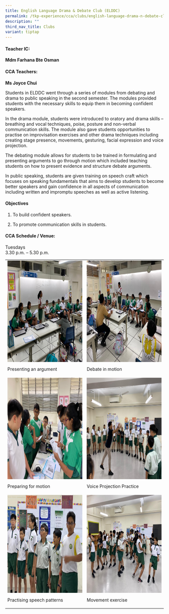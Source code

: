 ```yaml
---
title: English Language Drama & Debate Club (ELDDC)
permalink: /tkp-experience/cca/clubs/english-language-drama-n-debate-club-elddc/
description: ""
third_nav_title: Clubs
variant: tiptap
---
```

<h4>Teacher IC:</h4>
<p><strong>Mdm Farhana Bte Osman</strong>
</p>
<h4>CCA Teachers:</h4>
<p><strong>Ms Joyce Chui</strong>
</p>
<p>Students in ELDDC went through a series of modules from debating and drama
to public speaking in the second semester. The modules provided students
with the necessary skills to equip them in becoming confident speakers.</p>
<p>In the drama module, students were introduced to oratory and drama skills
– breathing and vocal techniques, poise, posture and non-verbal communication
skills. The module also gave students opportunities to practise on improvisation
exercises and other drama techniques including creating stage presence,
movements, gesturing, facial expression and voice projection.</p>
<p>The debating module allows for students to be trained in formulating and
presenting arguments to go through motion which included teaching students
on how to present evidence and structure debate arguments.</p>
<p>In public speaking, students are given training on speech craft which
focuses on speaking fundamentals that aims to develop students to become
better speakers and gain confidence in all aspects of communication including
written and impromptu speeches as well as active listening.</p>
<h4>Objectives</h4>
<ol data-tight="true" class="tight">
<li>
<p>To build confident speakers.</p>
</li>
<li>
<p>To promote communication skills in students.</p>
</li>
</ol>
<h4>CCA Schedule / Venue:</h4>
<p>Tuesdays
<br>3.30 p.m. – 5.30 p.m.</p>
<table style="minWidth: 50px">
<colgroup>
<col>
<col>
</colgroup>
<tbody>
<tr>
<td rowspan="1" colspan="1">
<div class="isomer-image-wrapper">
<img style="margin: auto; outline: 0px; padding: 0px; border: none; max-width: 100%; clear: both; display: block; width: 430px; height: 321px;" height="auto" width="100%" alt="1.jpg" src="/images/Presenting%20an%20argument.jpeg">
</div>
<p>Presenting an argument</p>
</td>
<td rowspan="1" colspan="1">
<div class="isomer-image-wrapper">
<img style="margin: auto; outline: 0px; padding: 0px; border: none; max-width: 100%; clear: both; display: block; text-align: center; width: 430px; height: 321px;" height="auto" width="100%" alt="2.jpg" src="/images/Debate%20in%20motion.jpeg">
</div>
<p>Debate in motion</p>
</td>
</tr>
<tr>
<td rowspan="1" colspan="1">
<div class="isomer-image-wrapper">
<img style="margin: auto; outline: 0px; padding: 0px; border: none; max-width: 100%; clear: both; display: block; width: 430px; height: 321px;" height="auto" width="100%" alt="3.jpg" src="/images/Preparing%20for%20motion.jpeg">
</div>
<p>Preparing for motion</p>
</td>
<td rowspan="1" colspan="1">
<div class="isomer-image-wrapper">
<img style="margin: auto; outline: 0px; padding: 0px; border: none; max-width: 100%; clear: both; display: block; width: 429px; height: 321px;" height="auto" width="100%" alt="4.jpg" src="/images/Voice%20projecting%20practice.jpeg">
</div>
<p>Voice Projection Practice</p>
</td>
</tr>
<tr>
<td rowspan="1" colspan="1">
<div class="isomer-image-wrapper">
<img style="margin: auto; outline: 0px; padding: 0px; border: none; max-width: 100%; clear: both; display: block; width: 430px; height: 310px;" height="auto" width="100%" alt="5.jpg" src="/images/Practising%20speech%20patterns.jpeg">
</div>
<p>Practising speech patterns</p>
</td>
<td rowspan="1" colspan="1">
<div class="isomer-image-wrapper">
<img style="margin: auto; outline: 0px; padding: 0px; border: none; max-width: 100%; clear: both; display: block; width: 415px; height: 310px;" height="auto" width="100%" alt="6.jpg" src="/images/Movement%20exercise.jpeg">
</div>
<p>Movement exercise</p>
</td>
</tr>
</tbody>
</table>
<p></p>